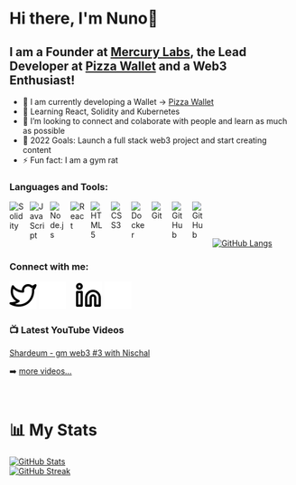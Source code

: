 # Hi there, I'm Nuno👋

## I am a Founder at [Mercury Labs](https://github.com/Mercury-Labs-DAO), the Lead Developer at [Pizza Wallet](https://github.com/Pizza-Wallet-Development-team) and a Web3 Enthusiast!

- 🔭 I am currently developing a Wallet -> [Pizza Wallet](https://github.com/Pizza-Wallet-Development-team/pizza-wallet)
- 🌱 Learning React, Solidity and Kubernetes
- 👯 I’m looking to connect and colaborate with people and learn as much as possible 
- 🥅 2022 Goals: Launch a full stack web3 project and start creating content
- ⚡ Fun fact: I am a gym rat

### Languages and Tools:

[<img align="left" alt="Solidity" width="26px" src="https://cdn.jsdelivr.net/gh/devicons/devicon/icons/solidity/solidity-plain.svg" style="padding-right:10px;" />][youtube]
[<img align="left" alt="JavaScript" width="26px" src="https://cdn.jsdelivr.net/gh/devicons/devicon/icons/javascript/javascript-original.svg" style="padding-right:10px;" />][youtube]
[<img align="left" alt="Node.js" width="26px" src="https://cdn.jsdelivr.net/gh/devicons/devicon/icons/nodejs/nodejs-original.svg" style="padding-right:10px;" />][youtube]
[<img align="left" alt="React" width="26px" src="https://cdn.jsdelivr.net/gh/devicons/devicon/icons/react/react-original.svg" style="padding-right:10px;" />][youtube]
[<img align="left" alt="HTML5" width="26px" src="https://cdn.jsdelivr.net/gh/devicons/devicon/icons/html5/html5-original.svg" style="padding-right:10px;" />][youtube]
[<img align="left" alt="CSS3" width="26px" src="https://cdn.jsdelivr.net/gh/devicons/devicon/icons/css3/css3-original.svg" style="padding-right:10px;" />][youtube]
[<img align="left" alt="Docker" width="26px" src="https://cdn.jsdelivr.net/gh/devicons/devicon/icons/docker/docker-plain.svg" style="padding-right:10px;" />][youtube]
[<img align="left" alt="Git" width="26px" src="https://cdn.jsdelivr.net/gh/devicons/devicon/icons/git/git-original.svg" style="padding-right:10px;" />][youtube]
[<img align="left" alt="GitHub" width="26px" src="https://user-images.githubusercontent.com/3369400/139447912-e0f43f33-6d9f-45f8-be46-2df5bbc91289.png" style="padding-right:10px;" />][github-dark]
[<img align="left" alt="GitHub" width="26px" src="https://user-images.githubusercontent.com/3369400/139448065-39a229ba-4b06-434b-bc67-616e2ed80c8f.png" style="padding-right:10px;" />][github-light]

<br />
<br />
<br />

[![GitHub Langs](https://github-readme-stats.vercel.app/api/top-langs/?username=nunocgoncalves&theme=algolia)](https://github.com/nunocgoncalves)

### Connect with me:
[![website](./img/twitter-light.svg)](https://twitter.com/nunomiguelcg#gh-light-mode-only)
[![website](./img/twitter-dark.svg)](https://twitter.com/nunomiguelcg#gh-dark-mode-only)
&nbsp;&nbsp;
[![website](./img/linkedin-light.svg)](https://linkedin.com/in/nunomgoncalves#gh-light-mode-only)
[![website](./img/linkedin-dark.svg)](https://linkedin.com/in/nunomgoncalves#gh-dark-mode-only)
&nbsp;&nbsp;

### 📺 Latest YouTube Videos

<!--YOUTUBE:START - Don't forget to comment-->
[Shardeum - gm web3 #3 with Nischal](https://www.youtube.com/watch?v=cuU2JKz25m8&t)
<!--YOUTUBE:END - Don't forget to comment-->

➡️ [more videos...](https://www.youtube.com/channel/UCroQv9R2NsVkCp5WP-iZg1Q)

<br />

# 📊 My Stats

[![GitHub Stats](https://github-readme-stats.vercel.app/api?username=nunocgoncalves&show_icons=true&count_private=true&theme=algolia&hide=stars)](https://github.com/nunocgoncalves)
<br />
[![GitHub Streak](https://github-readme-streak-stats.herokuapp.com/?user=nunocgoncalves&theme=algolia)](https://github.com/nunocgoncalves)
  
[github-dark]: https://github.com/nunocgoncalves#gh-dark-mode-only
[github-light]: https://github.com/nunocgoncalves#gh-light-mode-only
[twitter]: https://twitter.com/nunomiguelcg
[youtube]: https://www.youtube.com/channel/UCroQv9R2NsVkCp5WP-iZg1Q
[instagram]: https://instagram.com/nunomiguelcg
[linkedin]: https://linkedin.com/in/nunomgoncalves
